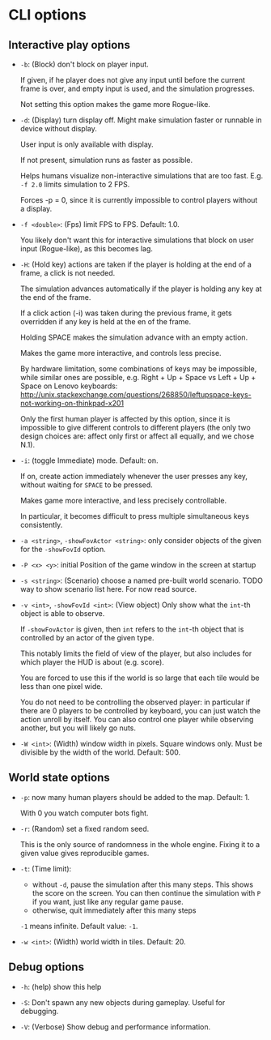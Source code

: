 # CLI options

## Interactive play options

-   `-b`: (Block) don't block on player input.

    If given, if he player does not give any input until before the current
    frame is over, and empty input is used, and the simulation progresses.

    Not setting this option makes the game more Rogue-like.

-   `-d`: (Display) turn display off. Might make simulation faster or runnable
    in device without display.

    User input is only available with display.

    If not present, simulation runs as faster as possible.

    Helps humans visualize non-interactive simulations that are too fast. E.g.
    `-f 2.0` limits simulation to 2 FPS.

    Forces -p = 0, since it is currently impossible to control players without a
    display.

-   `-f <double>`: (Fps) limit FPS to <double> FPS. Default: 1.0.

    You likely don't want this for interactive simulations that block on user
    input (Rogue-like), as this becomes lag.

-   `-H`: (Hold key) actions are taken if the player is holding at the end of a
    frame, a click is not needed.

    The simulation advances automatically if the player is holding any key at
    the end of the frame.

    If a click action (-i) was taken during the previous frame, it gets
    overridden if any key is held at the en of the frame.

    Holding SPACE makes the simulation advance with an empty action.

    Makes the game more interactive, and controls less precise.

    By hardware limitation, some combinations of keys may be impossible, while
    similar ones are possible, e.g. Right + Up + Space vs Left + Up + Space on
    Lenovo keyboards:
    <http://unix.stackexchange.com/questions/268850/leftupspace-keys-not-working-on-thinkpad-x201>

    Only the first human player is affected by this option, since it is
    impossible to give different controls to different players (the only two
    design choices are: affect only first or affect all equally, and we chose
    N.1).

-   `-i`: (toggle Immediate) mode. Default: on.

    If on, create action immediately whenever the user presses any key, without
    waiting for `SPACE` to be pressed.

    Makes game more interactive, and less precisely controllable.

    In particular, it becomes difficult to press multiple simultaneous keys
    consistently.

-   `-a <string>`, `-showFovActor <string>`: only consider objects of the given
    for the `-showFovId` option.

-   `-P <x> <y>`: initial Position of the game window in the screen at startup

-   `-s <string>`: (Scenario) choose a named pre-built world scenario. TODO way
    to show scenario list here. For now read source.

-   `-v <int>`, `-showFovId <int>`: (View object) Only show what the `int`-th
    object is able to observe.

    If `-showFovActor` is given, then `int` refers to the `int`-th object that
    is controlled by an actor of the given type.

    This notably limits the field of view of the player, but also includes for
    which player the HUD is about (e.g. score).

    You are forced to use this if the world is so large that each tile would be
    less than one pixel wide.

    You do not need to be controlling the observed player: in particular if
    there are 0 players to be controlled by keyboard, you can just watch the
    action unroll by itself. You can also control one player while observing
    another, but you will likely go nuts.

-   `-W <int>`: (Width) window width in pixels. Square windows only. Must be
    divisible by the width of the world. Default: 500.

## World state options

-   `-p`: now many human players should be added to the map. Default: 1.

    With 0 you watch computer bots fight.

-   `-r`: (Random) set a fixed random seed.

    This is the only source of randomness in the whole engine. Fixing it to a
    given value gives reproducible games.

-   `-t`: (Time limit):

    -   without `-d`, pause the simulation after this many steps. This shows the
        score on the screen. You can then continue the simulation with `P` if
        you want, just like any regular game pause.
    -   otherwise, quit immediately after this many steps

    `-1` means infinite. Default value: `-1`.

-   `-w <int>`: (Width) world width in tiles. Default: 20.

## Debug options

-   `-h`: (help) show this help

-   `-S`: Don't spawn any new objects during gameplay. Useful for debugging.

-   `-V`: (Verbose) Show debug and performance information.
